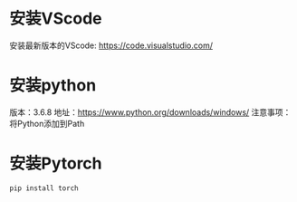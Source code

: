 # 安装VScode
安装最新版本的VScode: https://code.visualstudio.com/
# 安装python
版本：3.6.8
地址：https://www.python.org/downloads/windows/
注意事项：将Python添加到Path

# 安装Pytorch
```py
pip install torch
```

